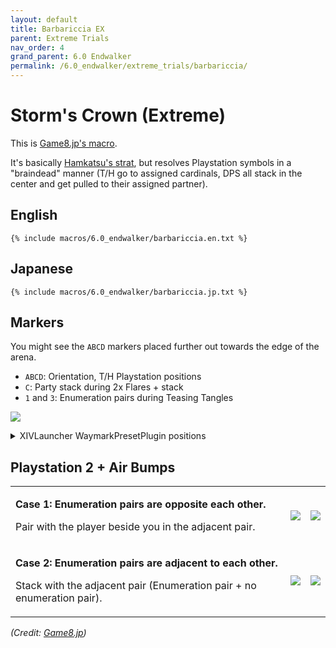 ```yaml
---
layout: default
title: Barbariccia EX
parent: Extreme Trials
nav_order: 4
grand_parent: 6.0 Endwalker
permalink: /6.0_endwalker/extreme_trials/barbariccia/
---
```


# Storm's Crown (Extreme)

This is [Game8.jp's macro](https://game8.jp/ff14/477950).

It's basically [Hamkatsu's strat](https://youtu.be/FToWDK7uy4w), but resolves
Playstation symbols in a "braindead" manner (T/H go to assigned cardinals, DPS
all stack in the center and get pulled to their assigned partner). 

## English
```
{% include macros/6.0_endwalker/barbariccia.en.txt %}
```

## Japanese
```
{% include macros/6.0_endwalker/barbariccia.jp.txt %}
```

## Markers

You might see the `ABCD` markers placed further out towards the edge of the arena.

- `ABCD`: Orientation, T/H Playstation positions
- `C`: Party stack during 2x Flares + stack
- `1` and `3`: Enumeration pairs during Teasing Tangles

![]({{site.baseurl}}/images/6.0_endwalker/barbariccia/markers.jpg)
<details markdown=block>
<summary>XIVLauncher WaymarkPresetPlugin positions</summary>

```json
{
  "Name":"Barbariccia EX",
  "MapID":871,
  "A":{"X":100.0,"Y":0.0,"Z":91.5,"ID":0,"Active":true},
  "B":{"X":108.5,"Y":0.0,"Z":100.0,"ID":1,"Active":true},
  "C":{"X":100.0,"Y":0.0,"Z":108.5,"ID":2,"Active":true},
  "D":{"X":91.5,"Y":0.0,"Z":100.0,"ID":3,"Active":true},
  "One":{"X":106.0,"Y":0.0,"Z":94.0,"ID":4,"Active":true},
  "Two":{"X":106.0,"Y":0.0,"Z":94.0,"ID":5,"Active":false},
  "Three":{"X":94.0,"Y":0.0,"Z":106.0,"ID":6,"Active":true},
  "Four":{"X":94.0,"Y":0.0,"Z":106.0,"ID":7,"Active":false}
}
```
</details>

## Playstation 2 + Air Bumps

<table>
  <tr>
    <td>
      <p><b>Case 1: Enumeration pairs are opposite each other.</b></p>
      <p>Pair with the player beside you in the adjacent pair.</p>
    </td>
    <td><img src="{{site.baseurl}}/images/6.0_endwalker/barbariccia/airbumps_1_1.jpg"></td>
    <td><img src="{{site.baseurl}}/images/6.0_endwalker/barbariccia/airbumps_1_2.jpg"></td>
  </tr>
  <tr>
    <td>
      <p><b>Case 2: Enumeration pairs are adjacent to each other.</b></p>
      <p>Stack with the adjacent pair (Enumeration pair + no enumeration pair).</p>
    </td>
    <td><img src="{{site.baseurl}}/images/6.0_endwalker/barbariccia/airbumps_2_1.jpg"></td>
    <td><img src="{{site.baseurl}}/images/6.0_endwalker/barbariccia/airbumps_2_2.jpg"></td>
  </tr>
</table>

*(Credit: [Game8.jp](https://game8.jp/ff14/477950))*

<script data-goatcounter="https://tuufless.goatcounter.com/count"
        async src="//gc.zgo.at/count.js"></script>
